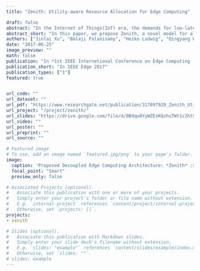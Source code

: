 ```yaml
---
title: "Zenith: Utility-aware Resource Allocation for Edge Computing"

draft: false
abstract: "In the Internet of Things(IoT) era, the demands for low-latency computing for time-sensitive applications (e.g., location-based augmented reality games, real-time smart grid management, real-time navigation using wearables) has been growing rapidly. Edge Computing provides an additional layer of infrastructure to fill latency gaps between the IoT devices and the back-end computing infrastructure. In the edge computing model, small-scale micro-datacenters that represent ad-hoc and distributed collection of computing infrastructure pose new challenges in terms of management and effective resource sharing to achieve a globally efficient resource allocation. In this paper, we propose Zenith, a novel model for allocating computing resources in an edge computing platform that allows service providers to establish resource sharing contracts with edge infrastructure providers apriori. Based on the established contracts, service providers employ a latency-aware scheduling and resource provisioning algorithm that enables tasks to complete and meet their latency requirements. The proposed techniques are evaluated through extensive experiments that demonstrate the effectiveness, scalability and performance efficiency of the proposed model."
abstract_short: "In this paper, we propose Zenith, a novel model for allocating computing resources in an edge computing platform that allows service providers to establish resource sharing contracts with edge infrastructure providers apriori. Based on the established contracts, service providers employ a latency-aware scheduling and resource provisioning algorithm that enables tasks to complete and meet their latency requirements. The proposed techniques are evaluated through extensive experiments that demonstrate the effectiveness, scalability and performance efficiency of the proposed model."
authors: ["Jinlai Xu", "Balaji Palanisamy", "Heiko Ludwig", "Qingyang Wang"]
date: "2017-06-25"
image_preview: ""
math: false
publication: "In *1st IEEE Internetional Conference on Edge Computing (IEEE Edge 2017)*."
publication_short: "In IEEE Edge 2017"
publication_types: ["1"]
featured: true


url_code: ""
url_dataset: ""
url_pdf: "https://www.researchgate.net/publication/317097920_Zenith_Utility-aware_Resource_Allocation_for_Edge_Computing"
url_project: "/project/zenith/"
url_slides: "https://drive.google.com/file/d/0B9qw8YyWZEzKQzhuTWt1c2htSVE/view?usp=sharing"
url_video: ""
url_poster: ""
url_preprint: ""
url_source: ""

# Featured image
# To use, add an image named `featured.jpg/png` to your page's folder. 
image:
  caption: 'Proposed Decoupled Edge Computing Architecture: *Zenith* :smile:'
  focal_point: "Smart"
  preview_only: false

# Associated Projects (optional).
#   Associate this publication with one or more of your projects.
#   Simply enter your project's folder or file name without extension.
#   E.g. `internal-project` references `content/project/internal-project/index.md`.
#   Otherwise, set `projects: []`.
projects: 
- zenith

# Slides (optional).
#   Associate this publication with Markdown slides.
#   Simply enter your slide deck's filename without extension.
#   E.g. `slides: "example"` references `content/slides/example/index.md`.
#   Otherwise, set `slides: ""`.
# slides: example
---
```


